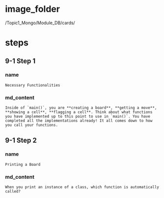 # image_folder
/Topic1_Mongo/Module_DB/cards/

# steps

## 9-1 Step 1
### name
```
Necessary Functionalities
```
### md_content
```
Inside of `main()`, you are **creating a board**, **getting a move**, **showing a cell**, **flagging a cell**. Think about what functions you have implemented up to this point to use in `main()`. You have completed all the implementations already! It all comes down to how you call your functions. 
```
## 9-1 Step 2
### name
```
Printing a Board
```
### md_content
```
When you print an instance of a class, which function is automatically called?
```